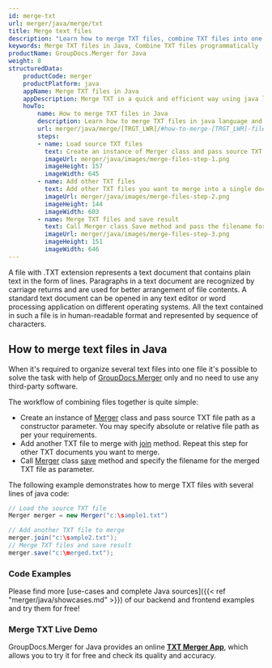 ```yaml
---
id: merge-txt
url: merger/java/merge/txt
title: Merge text files
description: "Learn how to merge TXT files, combine TXT files into one file programmatically in java language using GroupDocs.Merger for Java library."
keywords: Merge TXT files in Java, Combine TXT files programmatically
productName: GroupDocs.Merger for Java
weight: 8
structuredData:
    productCode: merger
    productPlatform: java
    appName: Merge TXT files in Java
    appDescription: Merge TXT in a quick and efficient way using java language and GroupDocs.Merger for Java API, without the use of any third-party software like Microsoft or Open Office.
    howTo:
        name: How to merge TXT files in Java 
        description: Learn how to merge TXT files in java language and GroupDocs.Merger for Java API, without the use of any third-party software like Microsoft or Open Office.
        url: merger/java/merge/[TRGT_LWR]/#how-to-merge-[TRGT_LWR]-files-in-c
        steps:
        - name: Load source TXT files 
          text: Create an instance of Merger class and pass source TXT file path as a constructor parameter. You may specify absolute or relative file path as per your requirements. 
          imageUrl: merger/java/images/merge-files-step-1.png
          imageHeight: 157
          imageWidth: 645
        - name: Add other TXT files
          text: Add other TXT files you want to merge into a single document with Join method of Merger class.
          imageUrl: merger/java/images/merge-files-step-2.png
          imageHeight: 144
          imageWidth: 603
        - name: Merge TXT files and save result 
          text: Call Merger class Save method and pass the filename for the resultant TXT file as parameter.
          imageUrl: merger/java/images/merge-files-step-3.png
          imageHeight: 151
          imageWidth: 646
---
```


A file with .TXT extension represents a text document that contains plain text in the form of lines. Paragraphs in a text document are recognized by carriage returns and are used for better arrangement of file contents. A standard text document can be opened in any text editor or word processing application on different operating systems. All the text contained in such a file is in human-readable format and represented by sequence of characters.

## How to merge text files in Java

When it's required to organize several text files into one file it's possible to solve the task with help of [GroupDocs.Merger](https://products.groupdocs.com/merger/java) only and no need to use any third-party software.

The workflow of combining files together is quite simple:

* Create an instance of [Merger](https://apireference.groupdocs.com/merger/java/com.groupdocs.merger/Merger) class and pass source TXT file path as a constructor parameter. You may specify absolute or relative file path as per your requirements.
* Add another TXT file to merge with [join](https://apireference.groupdocs.com/merger/java/com.groupdocs.merger/Merger#join(java.io.InputStream)) method. Repeat this step for other TXT documents you want to merge.
* Call [Merger](https://apireference.groupdocs.com/merger/java/com.groupdocs.merger/Merger) class [save](https://apireference.groupdocs.com/merger/java/com.groupdocs.merger/Merger#save(java.io.OutputStream)) method and specify the filename for the merged TXT file as parameter.

The following example demonstrates how to merge TXT files with several lines of java code:

```java
// Load the source TXT file
Merger merger = new Merger("c:\sample1.txt")

// Add another TXT file to merge
merger.join("c:\sample2.txt");
// Merge TXT files and save result
merger.save("c:\merged.txt");
```

### Code Examples

Please find more [use-cases and complete Java sources]({{< ref "merger/java/showcases.md" >}}) of our backend and frontend examples and try them for free!

### Merge TXT Live Demo

GroupDocs.Merger for Java provides an online [**TXT Merger App**](https://products.groupdocs.app/merger/txt), which allows you to try it for free and check its quality and accuracy.
